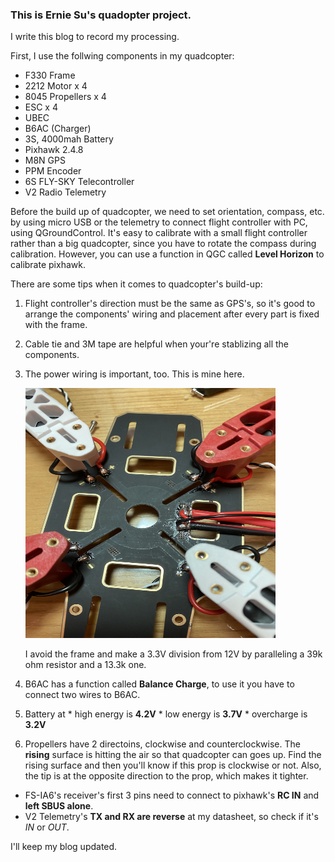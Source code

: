 ### This is Ernie Su's quadopter project.

I write this blog to record my processing.

First, I use the follwing components in my quadcopter:
* F330 Frame
* 2212 Motor x 4
* 8045 Propellers x 4
* ESC x 4
* UBEC
* B6AC (Charger)
* 3S, 4000mah Battery
* Pixhawk 2.4.8
* M8N GPS
* PPM Encoder
* 6S FLY-SKY Telecontroller
* V2 Radio Telemetry

Before the build up of quadcopter, we need to set orientation, compass,  etc. by 
using micro USB  or the telemetry to connect flight controller with PC, using QGroundControl.
It's easy to calibrate with a small flight controller rather than a big quadcopter,
since you have to rotate the compass during calibration.
However, you can use a function in QGC called **Level Horizon** to calibrate pixhawk.

There are some tips when it comes to quadcopter's build-up:
1. Flight controller's direction must be the same as GPS's, 
   so it's good to arrange the components' wiring and placement after every part is fixed with the frame.
   
2. Cable tie and 3M tape are helpful when your're stablizing all the components.

3. The power wiring is important, too. This is mine here.

   <img src ="https://github.com/Ernie-Su/Quadcopter_F330/blob/master/Image/power_wiring_1.JPG" width="400" height="400">
   
   I avoid the frame and make a 3.3V division from 12V by paralleling a 39k ohm resistor and a 13.3k one.

4. B6AC has a function called **Balance Charge**, to use it you have to connect two wires to B6AC.

5. Battery at * high energy is **4.2V**
              * low energy is **3.7V**
              * overcharge is **3.2V**

6. Propellers have 2 directoins, clockwise and counterclockwise.
   The **rising** surface is hitting the air so that quadcopter can goes up.
   Find the rising surface and then you'll know if this prop is clockwise or not.
   Also, the tip is at the opposite direction to the prop, which makes it tighter.
   
   
* FS-IA6's receiver's first 3 pins need to connect to pixhawk's **RC IN** and **left SBUS alone**.
* V2 Telemetry's **TX and RX are reverse** at my datasheet, so check if it's *IN* or *OUT*.

I'll keep my blog updated.


<!---<img src ="https://github.com/Ernie-Su/Quadcopter_F330/blob/master/Image/frame_1.JPG" width="250" height="250">-->

<!---<img src ="https://github.com/Ernie-Su/Quadcopter_F330/blob/master/Image/2212_motor_1.JPG" width="250" height="250">-->

<!---<img src ="https://github.com/Ernie-Su/Quadcopter_F330/blob/master/Image/frame_with_prop_1.JPG" width="250" height="250">-->

